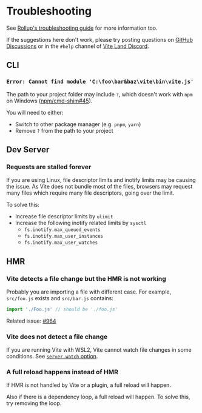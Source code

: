 # Troubleshooting

See [Rollup's troubleshooting guide](https://rollupjs.org/guide/en/#troubleshooting) for more information too.

If the suggestions here don't work, please try posting questions on [GitHub Discussions](https://github.com/vitejs/vite/discussions) or in the `#help` channel of [Vite Land Discord](https://chat.vitejs.dev).

## CLI

### `Error: Cannot find module 'C:\foo\bar&baz\vite\bin\vite.js'`

The path to your project folder may include `?`, which doesn't work with `npm` on Windows ([npm/cmd-shim#45](https://github.com/npm/cmd-shim/issues/45)).

You will need to either:

- Switch to other package manager (e.g. `pnpm`, `yarn`)
- Remove `?` from the path to your project

## Dev Server

### Requests are stalled forever

If you are using Linux, file descriptor limits and inotify limits may be causing the issue. As Vite does not bundle most of the files, browsers may request many files which require many file descriptors, going over the limit.

To solve this:

- Increase file descriptor limits by `ulimit`
- Increase the following inotify related limits by `sysctl`
  - `fs.inotify.max_queued_events`
  - `fs.inotify.max_user_instances`
  - `fs.inotify.max_user_watches`

## HMR

### Vite detects a file change but the HMR is not working

Probably you are importing a file with different case.
For example, `src/foo.js` exists and `src/bar.js` contains:

```js
import './Foo.js' // should be './foo.js'
```

Related issue: [#964](https://github.com/vitejs/vite/issues/964)

### Vite does not detect a file change

If you are running Vite with WSL2, Vite cannot watch file changes in some conditions. See [`server.watch` option](/config/server-options.md#server-watch).

### A full reload happens instead of HMR

If HMR is not handled by Vite or a plugin, a full reload will happen.

Also if there is a dependency loop, a full reload will happen. To solve this, try removing the loop.
